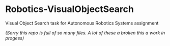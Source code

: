 # Robotics-VisualObjectSearch
Visual Object Search task for Autonomous Robotics Systems assignment

*(Sorry this repo is full of so many files. A lot of these a broken this a work in progess)*